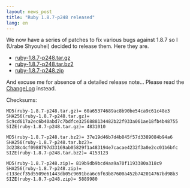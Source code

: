 ```yaml
---
layout: news_post
title: "Ruby 1.8.7-p248 released"
lang: en
---
```


We now have a series of patches to fix various bugs against 1.8.7 so I
(Urabe Shyouhei) decided to release them. Here they are.

* [ruby-1.8.7-p248.tar.gz][1]
* [ruby-1.8.7-p248.tar.bz2][2]
* [ruby-1.8.7-p248.zip][3]

And excuse me for absence of a detailed release note... Please read the
[ChangeLog][4] instead.

Checksums:

    MD5(ruby-1.8.7-p248.tar.gz)= 60a65374689ac8b90be54ca9c61c48e3
    SHA256(ruby-1.8.7-p248.tar.gz)= 5c9cd617a2ec6b40abd7c7bdfce3256888134482b22f933a061ae18fb4b48755
    SIZE(ruby-1.8.7-p248.tar.gz)= 4831010
    
    MD5(ruby-1.8.7-p248.tar.bz2)= 37e19d46b7d4b845f57d3389084b94a6
    SHA256(ruby-1.8.7-p248.tar.bz2)= 3d238c4cf0988797d33169ab05829f1a483194e7cacae4232f3a0e2cc01b6bfc
    SIZE(ruby-1.8.7-p248.tar.bz2)= 4153123
    
    MD5(ruby-1.8.7-p248.zip)= 819b9db9bcd4aa9a70f1193380a318c9
    SHA256(ruby-1.8.7-p248.zip)= c133ecf35d5509e61443db05c9691bea6c6f63b87600a452b742014767bd98b3
    SIZE(ruby-1.8.7-p248.zip)= 5889980



[1]: ftp://ftp.ruby-lang.org/pub/ruby/1.8/ruby-1.8.7-p248.tar.gz 
[2]: ftp://ftp.ruby-lang.org/pub/ruby/1.8/ruby-1.8.7-p248.tar.bz2 
[3]: ftp://ftp.ruby-lang.org/pub/ruby/1.8/ruby-1.8.7-p248.zip 
[4]: http://svn.ruby-lang.org/cgi-bin/viewvc.cgi/tags/v1_8_7_248/ChangeLog 
